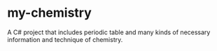 # my-chemistry
A C# project that includes periodic table and many kinds of necessary information and technique of chemistry.
